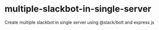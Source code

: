 # multiple-slackbot-in-single-server
Create multiple slackbot in single server using @slack/bolt and express js

